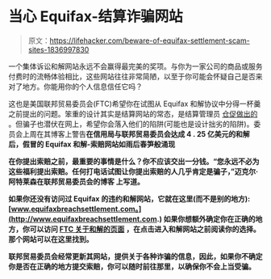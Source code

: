 # 当心 Equifax-结算诈骗网站

> 原文：<https://lifehacker.com/beware-of-equifax-settlement-scam-sites-1836997830>

一个集体诉讼和解网站永远不会赢得最完美的奖项。与你为一家公司的商品或服务付费时的流畅体验相比，这些网站往往非常简陋，以至于你可能会怀疑自己是否来对了地方。你能用你的个人信息信任它吗？



这也是美国联邦贸易委员会(FTC)希望你在试图从 Equifax 和解协议中分得一杯羹之前提出的问题。笨重的设计其实是结算网站的常态，是结算管理员 [仓促做出的](https://www.classaction.org/blog/class-action-faq-why-do-settlement-websites-look-so-shady) 。但骗子也潜伏在网上，希望你会落入他们的陷阱(可能也是设计拙劣的陷阱)。委员会上周在其博客上警告**在信用局与联邦贸易委员会达成 4 . 25 亿美元的和解 后，假冒的 Equifax 和解-索赔网站如雨后春笋般涌现**

**在你提出索赔之前，最重要的事情是什么？你不应该交出一分钱。“您永远不必为这些福利提出索赔。任何打电话试图让你提出索赔的人几乎肯定是骗子，”迈克尔·阿特莱森在联邦贸易委员会的博客 上写道。**

**如果你还没有访问过 Equifax 的违约和解网站，它就在这里(而不是别的地方):[www.equifaxbreachsettlement.com。](http://www.equifaxbreachsettlement.com.) 如果你想额外确定你在正确的地方，你可以访问 [FTC 关于和解的页面](https://www.ftc.gov/enforcement/cases-proceedings/refunds/equifax-data-breach-settlement) ，在点击进入和解网站之前阅读你的选择。那个网站可以在这里找到。**

**联邦贸易委员会经常更新其网站，提供关于各种诈骗的信息，因此，如果你不确定你是否在正确的地方提交索赔，你可以随时前往那里，以确保你不会上当受骗。**